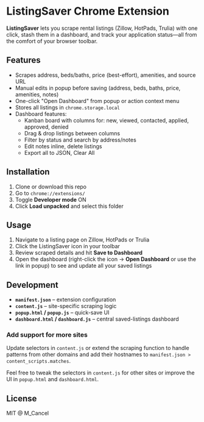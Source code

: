 # ListingSaver Chrome Extension

**ListingSaver** lets you scrape rental listings (Zillow, HotPads, Trulia) with one click, stash them in a dashboard, and track your application status—all from the comfort of your browser toolbar.

## Features
- Scrapes address, beds/baths, price (best-effort), amenities, and source URL  
- Manual edits in popup before saving (address, beds, baths, price, amenities, notes)  
- One-click "Open Dashboard" from popup or action context menu  
- Stores all listings in `chrome.storage.local`  
- Dashboard features:
  - Kanban board with columns for: new, viewed, contacted, applied, approved, denied
  - Drag & drop listings between columns
  - Filter by status and search by address/notes
  - Edit notes inline, delete listings
  - Export all to JSON, Clear All

## Installation
1. Clone or download this repo  
2. Go to `chrome://extensions/`  
3. Toggle **Developer mode** ON  
4. Click **Load unpacked** and select this folder  

## Usage
1. Navigate to a listing page on Zillow, HotPads or Trulia  
2. Click the ListingSaver icon in your toolbar  
3. Review scraped details and hit **Save to Dashboard**  
4. Open the dashboard (right-click the icon → **Open Dashboard** or use the link in popup) to see and update all your saved listings  

## Development
- **`manifest.json`** – extension configuration  
- **`content.js`** – site-specific scraping logic  
- **`popup.html` / `popup.js`** – quick-save UI  
- **`dashboard.html` / `dashboard.js`** – central saved-listings dashboard  

### Add support for more sites
Update selectors in `content.js` or extend the scraping function to handle patterns from other domains and add their hostnames to `manifest.json > content_scripts.matches`.

Feel free to tweak the selectors in `content.js` for other sites or improve the UI in `popup.html` and `dashboard.html`.

## License
MIT @ M_Cancel
